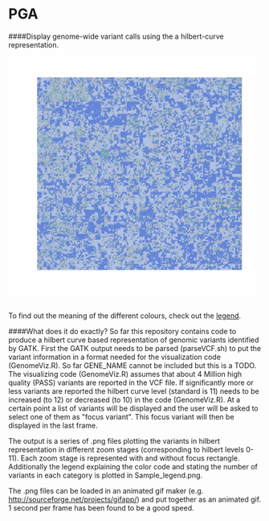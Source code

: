 PGA
===
####Display genome-wide variant calls using the a hilbert-curve representation.
![alt text](https://github.com/jklughammer/PGA/blob/master/PGA_0002/PGA_0002_2.gif "Logo Title Text 1") 

To find out the meaning of the different colours, check out the  [legend](https://github.com/jklughammer/PGA/blob/master/PGA_0002/PGA_0002_legend.png).

####What does it do exactly?
So far this repository contains code to produce a hilbert curve based representation of genomic variants identified by GATK.
First the GATK output needs to be parsed (parseVCF.sh) to put the variant information in a format needed for the visualization 
code (GenomeViz.R). So far GENE_NAME cannot be included but this is a TODO.
The visualizing code (GenomeViz.R) assumes that about 4 Million high quality (PASS) variants are reported in the VCF file. If 
significantly more or less variants are reported the hilbert curve level (standard is 11) needs to be increased (to 12) or 
decreased (to 10) in the code (GenomeViz.R). At a certain point a list of variants will be displayed and the user will be asked to select one of them as "focus variant". This focus variant will then be displayed in the last frame.

The output is a series of .png files plotting the variants in hilbert representation in different zoom stages (corresponding to 
hilbert levels 0-11). Each zoom stage is represented with and without focus rectangle.
Additionally the legend explaining the color code and stating the number of variants in each category is plotted in 
Sample_legend.png.

The .png files can be loaded in an animated gif maker (e.g. http://sourceforge.net/projects/gifapp/) and put together as 
an animated gif. 1 second per frame has been found to be a good speed.    

